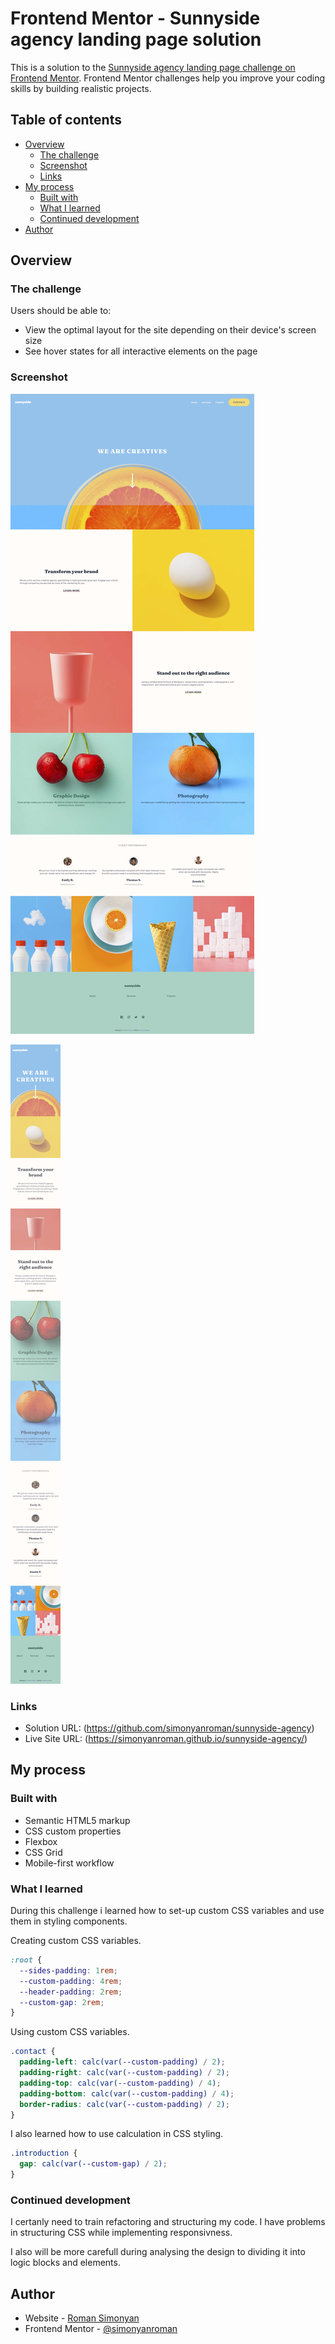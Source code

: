 # Frontend Mentor - Sunnyside agency landing page solution

This is a solution to the [Sunnyside agency landing page challenge on Frontend Mentor](https://www.frontendmentor.io/challenges/sunnyside-agency-landing-page-7yVs3B6ef). Frontend Mentor challenges help you improve your coding skills by building realistic projects.

## Table of contents

- [Overview](#overview)
  - [The challenge](#the-challenge)
  - [Screenshot](#screenshot)
  - [Links](#links)
- [My process](#my-process)
  - [Built with](#built-with)
  - [What I learned](#what-i-learned)
  - [Continued development](#continued-development)
- [Author](#author)

## Overview

### The challenge

Users should be able to:

- View the optimal layout for the site depending on their device's screen size
- See hover states for all interactive elements on the page

### Screenshot

![](./page_desktop.jpg)

![](page_mobile.jpg)

### Links

- Solution URL: (https://github.com/simonyanroman/sunnyside-agency)
- Live Site URL: (https://simonyanroman.github.io/sunnyside-agency/)

## My process

### Built with

- Semantic HTML5 markup
- CSS custom properties
- Flexbox
- CSS Grid
- Mobile-first workflow

### What I learned

During this challenge i learned how to set-up custom CSS variables and use them in styling components.

Creating custom CSS variables.

```css
:root {
  --sides-padding: 1rem;
  --custom-padding: 4rem;
  --header-padding: 2rem;
  --custom-gap: 2rem;
}
```

Using custom CSS variables.

```css
.contact {
  padding-left: calc(var(--custom-padding) / 2);
  padding-right: calc(var(--custom-padding) / 2);
  padding-top: calc(var(--custom-padding) / 4);
  padding-bottom: calc(var(--custom-padding) / 4);
  border-radius: calc(var(--custom-padding) / 2);
}
```

I also learned how to use calculation in CSS styling.

```css
.introduction {
  gap: calc(var(--custom-gap) / 2);
}
```

### Continued development

I certanly need to train refactoring and structuring my code. I have problems in structuring CSS while implementing responsivness.

I also will be more carefull during analysing the design to dividing it into logic blocks and elements.

## Author

- Website - [Roman Simonyan](https://www.linkedin.com/in/simonyanrr)
- Frontend Mentor - [@simonyanroman](https://www.frontendmentor.io/profile/simonyanroman)

